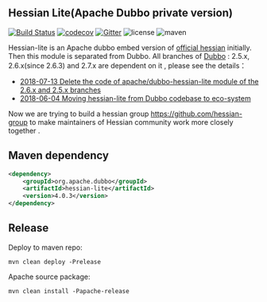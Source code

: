 ## Hessian Lite(Apache Dubbo private version)

[![Build Status](https://travis-ci.org/apache/dubbo-hessian-lite.svg?branch=master)](https://travis-ci.org/apache/dubbo-hessian-lite)
[![codecov](https://codecov.io/gh/apache/dubbo-hessian-lite/branch/master/graph/badge.svg)](https://codecov.io/gh/apache/dubbo-hessian-lite)
[![Gitter](https://badges.gitter.im/alibaba/dubbo.svg)](https://gitter.im/alibaba/dubbo?utm_source=badge&utm_medium=badge&utm_campaign=pr-badge)
![license](https://img.shields.io/github/license/alibaba/dubbo.svg)
![maven](https://img.shields.io/maven-central/v/com.alibaba/hessian-lite.svg)

Hessian-lite is an Apache dubbo embed version of [official hessian](https://github.com/ebourg/hessian) initially.  Then this module is separated from Dubbo. All branches of [Dubbo](https://github.com/apache/dubbo) : 2.5.x, 2.6.x(since 2.6.3) and 2.7.x  are dependent on it , please see the details：

- [2018-07-13 Delete the code of apache/dubbo-hessian-lite module of the 2.6.x and 2.5.x branches](https://lists.apache.org/thread.html/72f7bbca340e96fb7da6a7ada014312953cfccd19271fad8e60cbf39@%3Cdev.dubbo.apache.org%3E) 
- [2018-06-04 Moving hessian-lite from Dubbo codebase to eco-system](https://lists.apache.org/thread.html/872bbcada2db0f04145f853dd7c7f8abef589807b8089a5016478ec8@%3Cdev.dubbo.apache.org%3E) 

Now we are trying to build a hessian group https://github.com/hessian-group to make maintainers of Hessian community work more closely together .

## Maven dependency

```xml
<dependency>
    <groupId>org.apache.dubbo</groupId>
    <artifactId>hessian-lite</artifactId>
    <version>4.0.3</version>
</dependency>
```
## Release
Deploy to maven repo:
```shell script
mvn clean deploy -Prelease
```
Apache source package:
```shell script
mvn clean install -Papache-release
```

